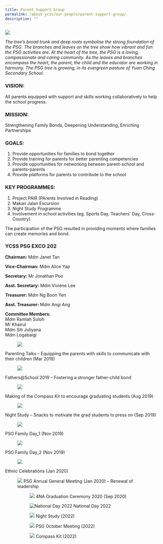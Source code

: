 ```yaml
---
title: Parent Support Group
permalink: /about-ycss/our-people/parent-support-group/
description: ""
---
```

![](/images/YCSS_PGS_Banner5.jpg)

_The tree’s broad trunk and deep roots symbolise the strong foundation of the PSG. The branches and leaves on the tree show how vibrant and fun the PSG activities are. At the heart of the tree, the PSG is a loving, compassionate and caring community. As the leaves and branches encompass the heart, the parent, the child and the educator are working in harmony. The PSG tree is growing, in its evergreen pasture of Yuan Ching Secondary School._

### VISION:

All parents equipped with support and skills working collaboratively to help the school progress.

### MISSION:

Strengthening Family Bonds, Deepening Understanding, Enriching Partnerships

### GOALS:

1.  Provide opportunities for families to bond together
2.  Provide training for parents for better parenting competencies
3.  Provide opportunities for networking between parent-school and parents-parents
4.  Provide platforms for parents to contribute to the school

### KEY PROGRAMMES:

1.  Project PAIR (PArents Involved in Reading)
2.  Makan Jalan Excursion
3.  Night Study Programme
4.  Involvement in school activities (eg. Sports Day, Teachers’ Day, Cross-Country)

The participation of the PSG resulted in providing moments where families can create memories and bond.

### YCSS PSG EXCO 202

**Chairman:** Mdm Janet Tan

**Vice-Chairman:** Mdm Alice Yap

**Secretary:** Mr Jonathan Poo

**Asst. Secretary:** Mdm Viviene Lee

**Treasurer:** Mdm Ng Boon Yen

**Asst. Treasurer:** Mdm Angi Ang	

**Committee Members:** <br>
Mdm Ramlah Suloh <Br>
Mr Khairul <Br>
Mdm Siti Juliyana <br>
Mdm Logabaigi



<figure>
<img src="/images/Parenting%20Talks%202019.jpg">
</figure>
Parenting Talks – Equipping the parents with skills to communicate with their children (Mar 2019)

<figure>
<img src="/images/Fathers%20@%20School%202019.jpg">
</figure>
Fathers@School 2019 – Fostering a stronger father-child bond
					

<figure>
<img src="/images/Compass%20Kit%202019.jpg">
</figure>
Making of the Compass Kit to encourage graduating students (Aug 2019)
				

<figure>
<img src="/images/Night%20Study%202019.jpg">
</figure>
Night Study – Snacks to motivate the grad students to press on (Sep 2019)

<figure>
<img src="/images/Family%20Day%202019.jpg">
</figure>
PSG Family Day_1 (Nov 2019) 
													

<figure>
<img src="/images/Family%20Day%202019%20II.jpg">
</figure>
PSG Family Day_2 (Nov 2019)
													

<figure>
<img src="/images/CNY-2020.jpg">
</figure>
Ethnic Celebrations (Jan 2020)														

<figure>
<img src="/images/AGM-2020.jpg">
	PSG Annual General Meeting (Jan 2020) – Renewal of leadership 


<figure>
<img src="/images/Graduation%20Ceremony%202020.jpg">
4NA Graduation Ceremony 2020 (Sep 2020)

	
![National Day 2022](/images/National_Day_2022.jpeg)
National Day 2022


![](/images/Night_Study%20(2022).jpeg)
Night Study (2022)

![](/images/PSG_Oct_Meeting%20(2022).jpeg)
	PSG October Meeting (2022)

![](/images/Compass_Kit%20(2022).jpeg)
Compass Kit (2022)
